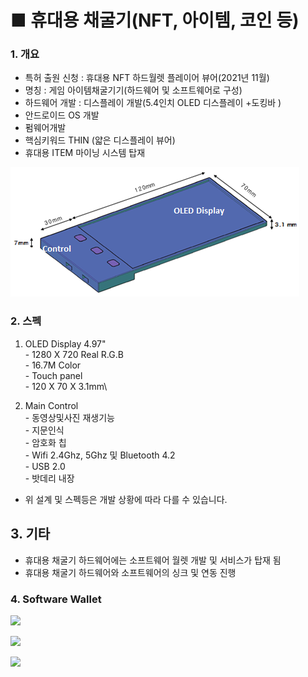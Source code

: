 # ■ 휴대용 채굴기(NFT, 아이템, 코인 등)

### 1. 개요

* 특허 출원 신청 : 휴대용 NFT 하드월렛 플레이어 뷰어(2021년 11월)
* 명칭 : 게임 아이템채굴기기(하드웨어 및 소프트웨어로 구성)   &#x20;
* 하드웨어 개발 :  디스플레이 개발(5.4인치 OLED 디스플레이 +도킹바 )&#x20;
* 안드로이드 OS 개발
* 펌웨어개발&#x20;
* 핵심키워드 THIN (얇은 디스플레이 뷰어)&#x20;
* 휴대용 ITEM 마이닝 시스템 탑재



![\<NFT 하드월렛 & 플레이어 뷰어 목업>](.gitbook/assets/하드월렛목업.png)



### 2. 스펙

1. OLED Display 4.97"\
   \- 1280 X 720 Real R.G.B\
   \- 16.7M Color\
   \- Touch panel\
   \- 120 X 70 X 3.1mm\

2. Main Control\
   \- 동영상및사진 재생기능    \
   \- 지문인식\
   \- 암호화 칩\
   \- Wifi 2.4Ghz, 5Ghz 및 Bluetooth 4.2\
   \- USB 2.0\
   \- 밧데리 내장

* 위 설계 및 스펙등은 개발 상황에 따라  다를 수 있습니다.         &#x20;

## 3. 기타

* 휴대용 채굴기 하드웨어에는 소프트웨어 월렛 개발 및 서비스가 탑재 됨
* 휴대용 채굴기 하드웨어와 소프트웨어의 싱크 및 연동 진행

### 4. Software Wallet

![](.gitbook/assets/월렛\_01.png)

![](.gitbook/assets/월렛\_02.png)

![](.gitbook/assets/월렛\_03.png)

